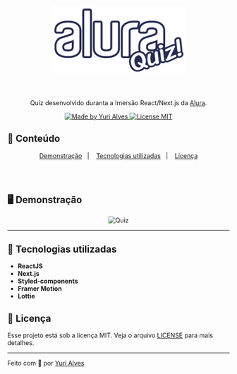 <h1 align="center">
<br>
  <img src="/.github/logo.png" alt="AluraQuiz" width="300">
<br>
<br>
  


</h1>

<p align="center">Quiz desenvolvido duranta a Imersão React/Next.js da <a href="https://www.alura.com.br" target="_blank">Alura</a>.</p>

<p align="center">
  <a href="https://linkedin.com/in/yuripiresalves">
    <img src="https://img.shields.io/badge/made%20by-Yuri%20Alves-6558C3" alt="Made by Yuri Alves">
  </a>
  
  <a href="/LICENSE">
    <img src="https://img.shields.io/badge/License-MIT-6558C3.svg" alt="License MIT">
  </a>
</p>

## :pushpin: Conteúdo

<p align="center">
  <a href="#desktop_computer-demonstração">Demonstração</a>&nbsp;&nbsp;&nbsp;|&nbsp;&nbsp;&nbsp;
  <a href="#rocket-tecnologias-utilizadas">Tecnologias utilizadas</a>&nbsp;&nbsp;&nbsp;|&nbsp;&nbsp;&nbsp;
  <a href="#memo-licença">Licença</a>
</p>

<br/><br/>

## :desktop_computer: Demonstração

<p align="center">
  <img src="/.github/quiz.gif" alt="Quiz" height="300px"/>
</p>

<hr/>

## :rocket: Tecnologias utilizadas

- **ReactJS**
- **Next.js**
- **Styled-components**
- **Framer Motion**
- **Lottie**

## :memo: Licença

Esse projeto está sob a licença MIT. Veja o arquivo [LICENSE](./LICENSE) para mais detalhes.

---

Feito com :purple_heart: por [Yuri Alves](https://linkedin.com/in/yuripiresalves)

